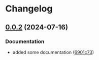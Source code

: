 # Changelog

## [0.0.2](https://github.com/runenielsen/release-please-test/compare/test/rune-service-4-v0.0.1...test/rune-service-4-v0.0.2) (2024-07-16)


### Documentation

* added some documentation ([6901c73](https://github.com/runenielsen/release-please-test/commit/6901c737a9772fec1d7d0298e0a932c4686f6733))

